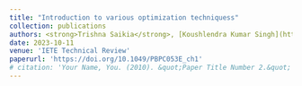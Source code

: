 ```yaml
---
title: "Introduction to various optimization techniquess"
collection: publications
authors: <strong>Trishna Saikia</strong>, [Koushlendra Kumar Singh](https://scholar.google.com/citations?user=9amXZ1gAAAAJ&hl=en), [S. Vityazev](https://eprints.leedsbeckett.ac.uk/view/creators/Vityazev=3AS=3A=3A.html), and [Sheikh Akbari, Akbar](https://eprints.leedsbeckett.ac.uk/view/creators/Sheikh_Akbari=3AA=3A=3A.html)
date: 2023-10-11
venue: 'IETE Technical Review'
paperurl: 'https://doi.org/10.1049/PBPC053E_ch1'
# citation: 'Your Name, You. (2010). &quot;Paper Title Number 2.&quot; <i>Journal 1</i>. 1(2).'
---
```

<!-- This paper is about the number 2. The number 3 is left for future work. -->

<!-- [Download paper here](https://eprints.leedsbeckett.ac.uk/id/eprint/10075/) -->

<!-- Recommended citation: Your Name, You. (2010). "Paper Title Number 2." <i>Journal 1</i>. 1(2). -->
